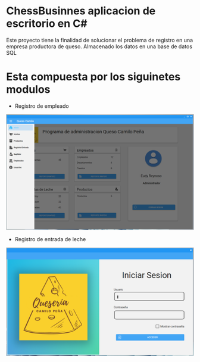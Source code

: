 # ChessBusinnes aplicacion de escritorio en C#
Este proyecto tiene la finalidad de solucionar el problema de registro en una empresa productora de queso. Almacenado los datos en una base de datos SQL 

# Esta compuesta por los siguinetes modulos
- Registro de empleado 
<img src="https://github.com/EudyReynoso/ChessBusinnes/blob/master/Presentacion/ImgReaadme/inicioTabs.PNG" alt="Inicio" />

- Registro de entrada de leche 
<img src="https://github.com/EudyReynoso/ChessBusinnes/blob/master/Presentacion/ImgReaadme/Login.PNG" alt="Login" />
